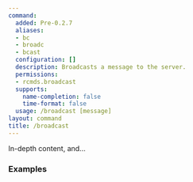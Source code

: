 ```yaml
---
command:
  added: Pre-0.2.7
  aliases:
  - bc
  - broadc
  - bcast
  configuration: []
  description: Broadcasts a message to the server.
  permissions:
  - rcmds.broadcast
  supports:
    name-completion: false
    time-format: false
  usage: /broadcast [message]
layout: command
title: /broadcast
---
```


In-depth content, and...

### Examples



